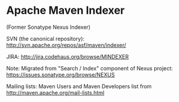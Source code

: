 Apache Maven Indexer
====================

(Former Sonatype Nexus Indexer)


SVN (the canonical repository):
http://svn.apache.org/repos/asf/maven/indexer/

JIRA:
http://jira.codehaus.org/browse/MINDEXER

Note: Migrated from "Search / Index" component of Nexus project:
https://issues.sonatype.org/browse/NEXUS

Mailing lists: Maven Users and Maven Developers list from
http://maven.apache.org/mail-lists.html

